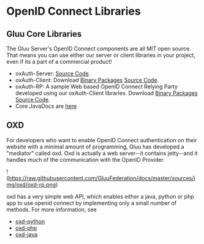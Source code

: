 # OpenID Connect Libraries

## Gluu Core Libraries

The Gluu Server's OpenID Connect components are all MIT open source. That means you can use either our server or
client libraries in your project, even if its a part of a commercial product!

- oxAuth-Server: [Source Code](https://github.com/GluuFederation/oxAuth/tree/master/Server).
- oxAuth-Client: Download [Binary Packages](http://ox.gluu.org/maven/org/xdi/oxauth-client/)
[Source Code](https://github.com/GluuFederation/oxAuth/tree/master/Client).
- oxAuth-RP: A sample Web based OpenID Connect Relying Party developed using our oxAuth-Client libraries.
Download [Binary Packages](http://ox.gluu.org/maven/org/xdi/oxauth-rp/)
[Source Code](https://github.com/GluuFederation/oxAuth/tree/master/RP).
- Core JavaDocs are [here](http://ox.gluu.org/oxauth-javadocs/apidocs/)
 
## OXD

For developers who want to enable OpenID Connect authentication on their website with a minimal amount 
of programming, Gluu has developed a "mediator" called oxd. Oxd is actually a web server--it contains jetty--and it 
handles much of the communication with the OpenID Provider. 

!(https://raw.githubusercontent.com/GluuFederation/docs/master/sources/img/oxd/oxd-rp.png)

oxd has a very simple web API, which enables either a java, python or php app to use openid connect by implementing
only a small number of methods. For more information, see
- [oxd-python](https://github.com/GluuFederation/oxd-python)
- [oxd-php](https://github.com/GluuFederation/oxd-php)
- [oxd-java](https://github.com/GluuFederation/oxd/tree/master/oxd-client)


